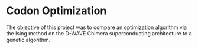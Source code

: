 # Codon Optimization

The objective of this project was to compare an optimization algorithm via the Ising method on the D-WAVE Chimera superconducting architecture to a genetic algorithm.
